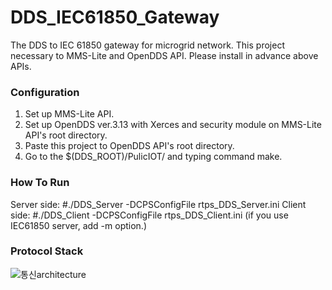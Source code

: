 # DDS_IEC61850_Gateway
The DDS to IEC 61850 gateway for microgrid network. This project necessary to MMS-Lite and OpenDDS API. Please install in advance above APIs.

### Configuration
1. Set up MMS-Lite API.
2. Set up OpenDDS ver.3.13 with Xerces and security module on MMS-Lite API's root directory.
3. Paste this project to OpenDDS API's root directory.
4. Go to the $(DDS_ROOT)/PulicIOT/ and typing command make.

### How To Run
Server side: #./DDS_Server -DCPSConfigFile rtps_DDS_Server.ini
Client side: #./DDS_Client -DCPSConfigFile rtps_DDS_Client.ini (if you use IEC61850 server, add -m option.)

### Protocol Stack
![통신architecture](https://user-images.githubusercontent.com/23163982/81475936-0f4a8a80-924a-11ea-87f1-446c97646c00.png)
